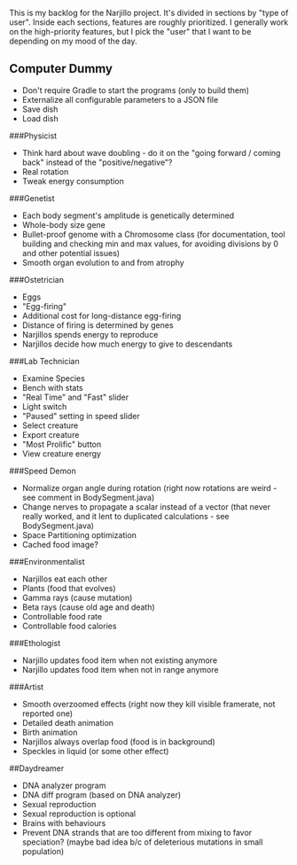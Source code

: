 This is my backlog for the Narjillo project. It's divided in sections by "type of user". Inside each sections, features are roughly prioritized.
I generally work on the high-priority features, but I pick the "user" that I want to be depending on my mood of the day.

## Computer Dummy

* Don't require Gradle to start the programs (only to build them)
* Externalize all configurable parameters to a JSON file
* Save dish
* Load dish

###Physicist

* Think hard about wave doubling - do it on the "going forward / coming back" instead of the "positive/negative"?
* Real rotation
* Tweak energy consumption

###Genetist

* Each body segment's amplitude is genetically determined
* Whole-body size gene
* Bullet-proof genome with a Chromosome class (for documentation, tool building and checking min and max values, for avoiding divisions by 0 and other potential issues)
* Smooth organ evolution to and from atrophy

###Ostetrician

* Eggs
* "Egg-firing"
* Additional cost for long-distance egg-firing
* Distance of firing is determined by genes
* Narjillos spends energy to reproduce
* Narjillos decide how much energy to give to descendants

###Lab Technician

* Examine Species
* Bench with stats
* "Real Time" and "Fast" slider
* Light switch
* "Paused" setting in speed slider
* Select creature
* Export creature
* "Most Prolific" button
* View creature energy

###Speed Demon

* Normalize organ angle during rotation (right now rotations are weird - see comment in BodySegment.java)
* Change nerves to propagate a scalar instead of a vector (that never really worked, and it lent to duplicated calculations - see BodySegment.java)
* Space Partitioning optimization
* Cached food image?

###Environmentalist

* Narjillos eat each other
* Plants (food that evolves)
* Gamma rays (cause mutation)
* Beta rays (cause old age and death)
* Controllable food rate
* Controllable food calories

###Ethologist

* Narjillo updates food item when not existing anymore
* Narjillo updates food item when not in range anymore

###Artist

* Smooth overzoomed effects (right now they kill visible framerate, not reported one)
* Detailed death animation
* Birth animation
* Narjillos always overlap food (food is in background)
* Speckles in liquid (or some other effect)

##Daydreamer

* DNA analyzer program
* DNA diff program (based on DNA analyzer)
* Sexual reproduction
* Sexual reproduction is optional
* Brains with behaviours
* Prevent DNA strands that are too different from mixing to favor speciation? (maybe bad idea b/c of deleterious mutations in small population)

